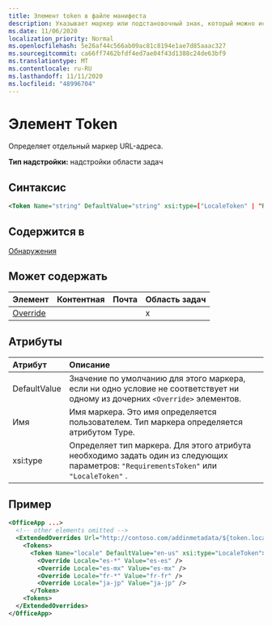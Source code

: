 ```yaml
---
title: Элемент token в файле манифеста
description: Указывает маркер или подстановочный знак, который можно использовать с шаблонами URL-адресов в манифесте.
ms.date: 11/06/2020
localization_priority: Normal
ms.openlocfilehash: 5e26af44c566ab09ac81c8194e1ae7d85aaac327
ms.sourcegitcommit: ca66ff7462bfdf4ed7ae04f43d1388c24de63bf9
ms.translationtype: MT
ms.contentlocale: ru-RU
ms.lasthandoff: 11/11/2020
ms.locfileid: "48996704"
---
```

# <a name="token-element"></a>Элемент Token

Определяет отдельный маркер URL-адреса.

**Тип надстройки:** надстройки области задач

## <a name="syntax"></a>Синтаксис

```XML
<Token Name="string" DefaultValue="string" xsi:type=["LocaleToken" | "RequirementsToken"] ></Token>
```

## <a name="contained-in"></a>Содержится в

[Обнаружения](tokens.md)

## <a name="can-contain"></a>Может содержать

|Элемент|Контентная|Почта|Область задач|
|:-----|:-----|:-----|:-----|
|[Override](override.md)|||x|

## <a name="attributes"></a>Атрибуты

|Атрибут|Описание|
|:-----|:-----|
|DefaultValue|Значение по умолчанию для этого маркера, если ни одно условие не соответствует ни одному из дочерних `<Override>` элементов.|
|Имя|Имя маркера. Это имя определяется пользователем. Тип маркера определяется атрибутом Type.|
|xsi:type|Определяет тип маркера. Для этого атрибута необходимо задать один из следующих параметров:  `"RequirementsToken"` или  `"LocaleToken"` .|

## <a name="example"></a>Пример

```XML
<OfficeApp ...>
  <!-- other elements omitted -->
  <ExtendedOverrides Url="http://contoso.com/addinmetadata/${token.locale}/extended-manifest-overrides.json">
    <Tokens>
      <Token Name="locale" DefaultValue="en-us" xsi:type="LocaleToken">
        <Override Locale="es-*" Value="es-es" />
        <Override Locale="es-mx" Value="es-mx" />
        <Override Locale="fr-*" Value="fr-fr" />
        <Override Locale="ja-jp" Value="ja-jp" />
      </Token>
    <Tokens>
  </ExtendedOverrides>
</OfficeApp>
```